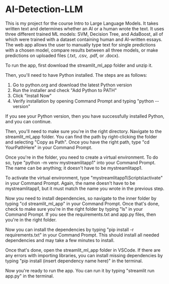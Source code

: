 # AI-Detection-LLM
This is my project for the course Intro to Large Language Models. It takes written text and determines whether an AI or a human wrote the text. It uses three different trained ML models: SVM, Decision Tree, and AdaBoost, all of which were trained with a dataset containing human and AI-written essays. The web app allows the user to manually type text for single predictions with a chosen model, compare results between all three models, or make predictions on uploaded files (.txt, .csv, .pdf, or .docx).

To run the app, first download the streamlit_ml_app folder and unzip it.

Then, you'll need to have Python installed. The steps are as follows:
  1. Go to python.org and download the latest Python version
  2. Run the installer and check "Add Python to PATH"
  3. Click "Install Now"
  4. Verify installation by opening Command Prompt and typing "python --version"

If you see your Python version, then you have successfully installed Python, and you can continue.

Then, you'll need to make sure you're in the right directory. Navigate to the streamlit_ml_app folder. You can find the path by right-clicking the folder and selecting "Copy as Path". Once you have the right path, type "cd YourPathHere" in your Command Prompt.

Once you're in the folder, you need to create a virtual environment. To do so, type "python -m venv mystreamlitapp1" into your Command Prompt. The name can be anything; it doesn't have to be mystreamlitapp1.

To activate the virtual environment, type "mystreamlitapp1\Scripts\activate" in your Command Prompt. Again, the name doesn't have to be mystreamlitapp1, but it must match the name you wrote in the previous step.

Now you need to install dependencies, so navigate to the inner folder by typing "cd streamlit_ml_app" in your Command Prompt. Once that's done, check to make sure you're in the right folder by typing "ls" in your Command Prompt. If you see the requirements.txt and app.py files, then you're in the right folder.

Now you can install the dependencies by typing "pip install -r requirements.txt" in your Command Prompt. This should install all needed dependencies and may take a few minutes to install.

Once that's done, open the streamlit_ml_app folder in VSCode. If there are any errors with importing libraries, you can install missing dependencies by typing "pip install (insert dependency name here)" in the terminal.

Now you're ready to run the app. You can run it by typing "streamlit run app.py" in the terminal.
